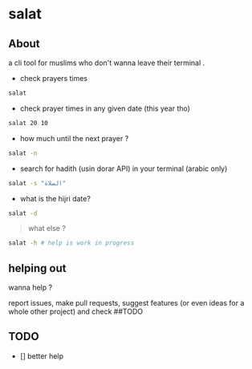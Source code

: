 # salat 

## About
a cli tool for muslims who don't wanna leave their terminal .

* check prayers times

```bash
salat
```

* check prayer times in any given date (this year tho)
```bash
salat 20 10
```

* how much until the next prayer ?

```bash
salat -n
```

* search for hadith (usin dorar API) in your terminal (arabic only)

```bash
salat -s "الصلاة"
```

* what is the hijri date?

```bash
salat -d
```

> what else ?

```bash
salat -h # help is work in progress
```

## helping out

wanna help ?

report issues, make pull requests, suggest features (or even ideas for a whole other project) and check ##TODO

## TODO

* [] better help
